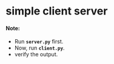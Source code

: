 # simple client server

#### Note:
- Run **`server.py`** first.
- Now, run **`client.py`**.
- verify the output.
